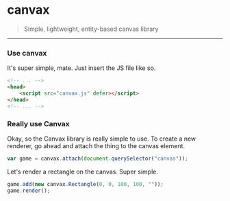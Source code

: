 # canvax
>Simple, lightweight, entity-based canvas library

---

### Use canvax

It's super simple, mate. Just insert the JS file like so.

```html
<!-- ... -->
<head>
	<script src="canvax.js" defer></script>
</head>
<!-- ... -->
```

### Really use Canvax

Okay, so the Canvax library is really simple to use. To create a new renderer, go ahead and attach the thing to the canvas element.

```js
var game = canvax.attach(document.querySelector("canvas"));
```

Let's render a rectangle on the canvas. Super simple.

```js
game.add(new canvax.Rectangle(0, 0, 100, 100, ""));
game.render();
```